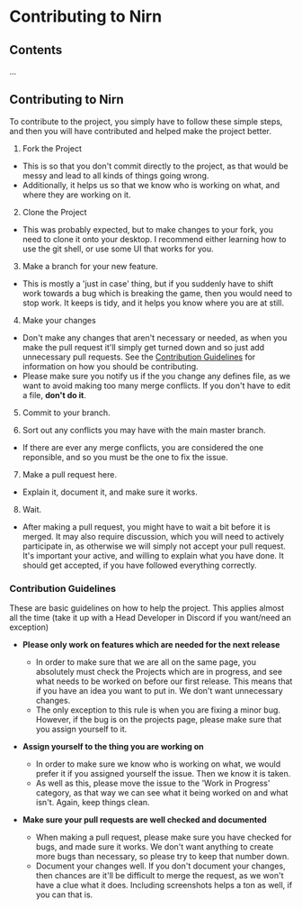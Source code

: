 # Contributing to Nirn

## Contents
...

## Contributing to Nirn
To contribute to the project, you simply have to follow these simple steps, and then you will have contributed and helped make the project better.

1. Fork the Project
  - This is so that you don't commit directly to the project, as that would be messy and lead to all kinds of things going wrong.
  - Additionally, it helps us so that we know who is working on what, and where they are working on it.
  
2. Clone the Project
  - This was probably expected, but to make changes to your fork, you need to clone it onto your desktop. I recommend either learning how to use the git shell, or use some UI that works for you.
  
3. Make a branch for your new feature.
  - This is mostly a 'just in case' thing, but if you suddenly have to shift work towards a bug which is breaking the game, then you would need to stop work. It keeps is tidy, and it helps you know where you are at still.
  
4. Make your changes
  - Don't make any changes that aren't necessary or needed, as when you make the pull request it'll simply get turned down and so just add unnecessary pull requests. See the [Contribution Guidelines](#contribution-guidelines) for information on how you should be contributing.
  - Please make sure you notify us if the you change any defines file, as we want to avoid making too many merge conflicts. If you don't have to edit a file, **don't do it**.
 
5. Commit to your branch.

6. Sort out any conflicts you may have with the main master branch.
  - If there are ever any merge conflicts, you are considered the one reponsible, and so you must be the one to fix the issue.

7. Make a pull request here.
  - Explain it, document it, and make sure it works.

8. Wait.
  - After making a pull request, you might have to wait a bit before it is merged. It may also require discussion, which you will need to actively participate in, as otherwise we will simply not accept your pull request. It's important your active, and willing to explain what you have done. It should get accepted, if you have followed everything correctly.
 
### Contribution Guidelines
These are basic guidelines on how to help the project. This applies almost all the time (take it up with a Head Developer in Discord if you want/need an exception)

- **Please only work on features which are needed for the next release**
  - In order to make sure that we are all on the same page, you absolutely must check the Projects which are in progress, and see what needs to be worked on before our first release. This means that if you have an idea you want to put in. We don't want unnecessary changes.
  - The only exception to this rule is when you are fixing a minor bug. However, if the bug is on the projects page, please make sure that you assign yourself to it.
 
- **Assign yourself to the thing you are working on**
  - In order to make sure we know who is working on what, we would prefer it if you assigned yourself the issue. Then we know it is taken.
  - As well as this, please move the issue to the 'Work in Progress' category, as that way we can see what it being worked on and what isn't. Again, keep things clean.
  
- **Make sure your pull requests are well checked and documented**
  - When making a pull request, please make sure you have checked for bugs, and made sure it works. We don't want anything to create more bugs than necessary, so please try to keep that number down.
  - Document your changes well. If you don't document your changes, then chances are it'll be difficult to merge the request, as we won't have a clue what it does. Including screenshots helps a ton as well, if you can that is.
  
